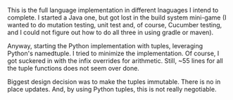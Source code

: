 This is the full language implementation in different lnaguages I intend to 
complete. I started a Java one, but got lost in the build system mini-game
(I wanted to do mutation testing, unit test and, of course, Cucumber 
testing, and I could not figure out how to do all three in using 
gradle or maven).

Anyway, starting the Python implementation with tuples, leveraging
Python's namedtuple. I tried to minimize the implementation. Of course,
I got suckered in with the infix overrides for arithmetic. Still,
~55 lines for all the tuple functions does not seem over done. 

Biggest design decision was to make the tuples immutable. There is no in place
updates. And, by using Python tuples, this is not really negotiable.